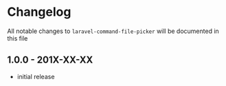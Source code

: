 # Changelog

All notable changes to `laravel-command-file-picker` will be documented in this file

## 1.0.0 - 201X-XX-XX

- initial release
